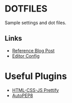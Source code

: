 # DOTFILES

Sample settings and dot files.

## Links
- [Reference Blog Post](http://dotfiles.github.io/)
- [Editor Config](http://editorconfig.org/)


# Useful Plugins

- [HTML-CSS-JS Prettify](https://github.com/victorporof/Sublime-HTMLPrettify)
- [AutoPEP8](https://github.com/wistful/SublimeAutoPEP8)